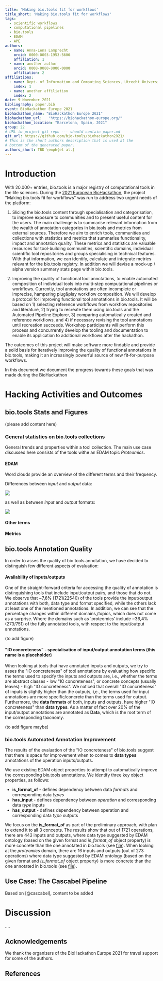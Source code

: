 ```yaml
---
title: 'Making bio.tools fit for workflows'
title_short: 'Making bio.tools fit for workflows'
tags:
  - scientific workflows
  - computational pipelines
  - bio.tools
  - EDAM
  - APE
authors:
  - name: Anna-Lena Lamprecht
    orcid: 0000-0003-1953-5606
    affiliation: 1
  - name: another author
    orcid: 0000-0000-0000-0000
    affiliation: 2
affiliations:
  - name: Dept. of Information and Computing Sciences, Utrecht University, Netherlands
    index: 1
  - name: another affiliation
    index: 2
date: 9 November 2021
bibliography: paper.bib
event: BioHackathon Europe 2021
biohackathon_name: "BioHackathon Europe 2021"
biohackathon_url:   "https://biohackathon-europe.org/"
biohackathon_location: "Barcelona, Spain, 2021"
group: 22
# URL to project git repo --- should contain paper.md
git_url: https://github.com/bio-tools/biohackathon2021/
# This is the short authors description that is used at the
# bottom of the generated paper.
authors_short: TBD \emph{et al.}
---
```


<!--

The paper.md, bibtex and figure file can be found in this repo:

  https://github.com/journal-of-research-objects/Example-BioHackrXiv-Paper

To modify, please clone the repo. You can generate PDF of the paper by
pasting above link (or yours) in

  http://biohackrxiv.genenetwork.org/

-->

# Introduction

With 20.000+ entries, bio.tools is a major registry of computational tools in the life sciences. During the [2021 European BioHackathon](https://biohackathon-europe.org/), the project "Making bio.tools fit for workflows" was run to  address two urgent needs of the platform:

1. Slicing the bio.tools content through specialisation and categorisation, to improve exposure to communities and to present useful content for the users. The main challenge is to summarise relevant information from the wealth of annotation categories in bio.tools and metrics from external sources. Therefore we aim to enrich tools, communities and collections with statistics and metrics that summarise functionality, impact and annotation quality. These metrics and statistics are valuable resources for tool-building communities, scientific domains, individual scientific tool repositories and groups specialising in technical features. With that information, we can identify, calculate and integrate metrics relevant for the bio.tools registry. In addition we will devise a mock-up / alpha version summary stats page within bio.tools.

2. Improving the quality of functional tool annotations, to enable automated composition of individual tools into multi-step computational pipelines or workflows. Currently, tool annotations are often incomplete or imprecise, hampering plug&play workflow composition. We will develop a protocol for improving functional tool annotations in bio.tools. It will be based on 1) selecting reference workflows from workflow repositories and literature, 2) trying to recreate them using bio.tools and the Automated Pipeline Explorer, 3) comparing automatically created and reference workflows, and 4) if necessary revising the tool annotations until recreation succeeds. Workshop participants will perform this process and concurrently develop the tooling and documentation to enable its application to additional workflows after the hackathon.

The outcomes of this project will make software more findable and provide a solid basis for iteratively improving the quality of functional annotations in bio.tools, making it an increasingly powerful source of new fit-for-purpose workflows.

In this document we document the progress towards these goals that was made during the BioHackathon 

# Hacking Activities and Outcomes

## bio.tools Stats and Figures

(please add content here)

### General statistics on bio.tools collections
General trends and properties within a tool collection. The main use case discussed here consists of the tools withe an EDAM topic _Proteomics_. 

#### EDAM

Word clouds provide an overview of the different terms and their frequency.

Differences between _input_ and _output_ data:

![](Figures/ProteomicsData.png)

as well as between _input_ and _output_ formats:

![](Figures/ProteomicsFormat.png)

#### Other terms

#### Metrics

## bio.tools Annotation Quality

In order to asses the quality of bio.tools annotation, we have decided to distinguish few different aspects of evaluation:

#### Availability of inputs/outputs

One of the straight-forward criteria for accessing the quality of annotation is distinguishing tools that include input/output pairs, and those that do not. We observe that ~7,6% (1721/22540) of the tools provide the input/output annotations with both, data type and format specified, while the others lack at least one of the mentioned annotations. In addition, we can see that the percentage changes within different domains,/topics, which does not come as a surprise. Where the domains such as 'proteomics' include ~36,4% (273/751) of the fully annotated tools, with respect to the input/output annotations.

(to add figure)

#### "IO concreteness" - specialisation of input/output annotation terms (this name is a placeholder)

When looking at tools that have annotated inputs and outputs, we try to asses the "IO concreteness" of tool annotations by evaluating how specific the terms used to specify the inputs and outputs are, i.e., whether the terms are abstract classes - low "IO concreteness", or concrete concepts (usually leaves) - high "IO concreteness". We noticed that overall "IO concreteness" of inputs is slightly higher than the outputs, i,e., the terms used for input annotations are more specific/concrete than the terms used for output. Furthermore, the **data formats** of both, inputs and outputs, have higher "IO concreteness" than **data types**. As a matter of fact over 20% of the input/output annotations are annotated as **Data**, which is the root term of the corresponding taxonomy. 

(to add figure maybe)

### bio.tools Automated Annotation Improvement

The results of the evaluation of the "IO concreteness" of bio.tools suggest that there is space for improvement when to comes to **data types** annotations of the operation inputs/outputs.

We use existing EDAM object properties to attempt to automatically improve the corresponding bio.tools annotations. We identify three key object properties, as follows:
- **is_format_of** - defines dependency between data *formats* and corresponding data *types*
- **has_input** - defines dependency between *operation* and corresponding data *type* inputs
- **has_output** -  defines dependency between operation and corresponding data *type* outputs

We focus on the **is_format_of** as part of the preliminary approach, with plan to extend it to all 3 concepts. The results show that out of 1721 operations, there are 443 inputs and outputs, where data type suggested by EDAM ontology (based on the given format and *is_format_of* object property) is more concrete than the one annotated in bio.tools (see [file](http://https://github.com/bio-tools/biohackathon2021/blob/main/JavaVedran/biotoolsAnnotations/res/Results/toolAnnotationFullBioTools_suggestions.csv "file")). When looking at the *proteomics* domain, there are 16 inputs and outputs (out of 273 operations) where data type suggested by EDAM ontology (based on the given format and *is_format_of* object property) is more concrete than the one annotated in bio.tools (see [file](https://github.com/bio-tools/biohackathon2021/blob/main/JavaVedran/biotoolsAnnotations/res/Results/toolAnnotationProteomics_suggestions.csv "file")). 


## Use Case: The Cascabel Pipeline

Based on [@cascabel], content to be added


# Discussion

....

## Acknowledgements

We thank the organizers of the BioHackathon Europe 2021 for travel support for some of the authors.

## References
